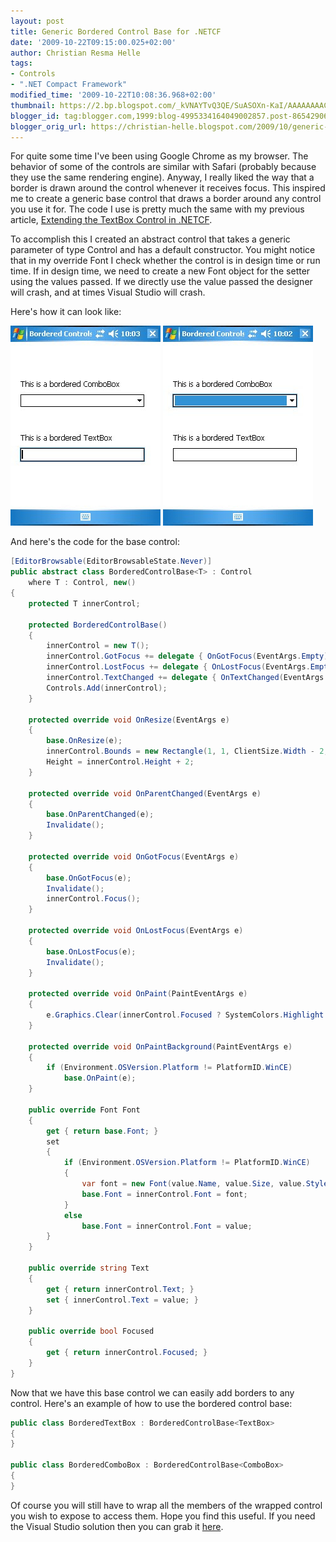 ```yaml
---
layout: post
title: Generic Bordered Control Base for .NETCF
date: '2009-10-22T09:15:00.025+02:00'
author: Christian Resma Helle
tags:
- Controls
- ".NET Compact Framework"
modified_time: '2009-10-22T10:08:36.968+02:00'
thumbnail: https://2.bp.blogspot.com/_kVNAYTvQ3QE/SuASOXn-KaI/AAAAAAAACKE/M8rAy4xfGDo/s72-c/Bordered+TextBox.BMP
blogger_id: tag:blogger.com,1999:blog-4995334164049002857.post-8654290608807268729
blogger_orig_url: https://christian-helle.blogspot.com/2009/10/generic-bordered-control-base-for-netcf.html
---
```


For quite some time I've been using Google Chrome as my browser. The behavior of some of the controls are similar with Safari (probably because they use the same rendering engine). Anyway, I really liked the way that a border is drawn around the control whenever it receives focus. This inspired me to create a generic base control that draws a border around any control you use it for. The code I use is pretty much the same with my previous article, [Extending the TextBox Control in .NETCF](/2009/10/extending-textbox-control-in-netcf.html).  
  
To accomplish this I created an abstract control that takes a generic parameter of type Control and has a default constructor. You might notice that in my override Font I check whether the control is in design time or run time. If in design time, we need to create a new Font object for the setter using the values passed. If we directly use the value passed the designer will crash, and at times Visual Studio will crash.  
  
Here's how it can look like:  

![](/assets/images/bordered-textbox.jpg)
![](/assets/images/bordered-combobox.jpg)

And here's the code for the base control:

```csharp
[EditorBrowsable(EditorBrowsableState.Never)]
public abstract class BorderedControlBase<T> : Control
    where T : Control, new()
{
    protected T innerControl;
 
    protected BorderedControlBase()
    {
        innerControl = new T();
        innerControl.GotFocus += delegate { OnGotFocus(EventArgs.Empty); };
        innerControl.LostFocus += delegate { OnLostFocus(EventArgs.Empty); };
        innerControl.TextChanged += delegate { OnTextChanged(EventArgs.Empty); };
        Controls.Add(innerControl);
    }
 
    protected override void OnResize(EventArgs e)
    {
        base.OnResize(e);
        innerControl.Bounds = new Rectangle(1, 1, ClientSize.Width - 2, ClientSize.Height - 2);
        Height = innerControl.Height + 2;
    }
 
    protected override void OnParentChanged(EventArgs e)
    {
        base.OnParentChanged(e);
        Invalidate();
    }
 
    protected override void OnGotFocus(EventArgs e)
    {
        base.OnGotFocus(e);
        Invalidate();
        innerControl.Focus();
    }
 
    protected override void OnLostFocus(EventArgs e)
    {
        base.OnLostFocus(e);
        Invalidate();
    }
 
    protected override void OnPaint(PaintEventArgs e)
    {
        e.Graphics.Clear(innerControl.Focused ? SystemColors.Highlight : BackColor);
    }
 
    protected override void OnPaintBackground(PaintEventArgs e)
    {
        if (Environment.OSVersion.Platform != PlatformID.WinCE)
            base.OnPaint(e);
    }
 
    public override Font Font
    {
        get { return base.Font; }
        set
        {
            if (Environment.OSVersion.Platform != PlatformID.WinCE)
            {
                var font = new Font(value.Name, value.Size, value.Style);
                base.Font = innerControl.Font = font;
            }
            else 
                base.Font = innerControl.Font = value;
        }
    }
 
    public override string Text
    {
        get { return innerControl.Text; }
        set { innerControl.Text = value; }
    }
 
    public override bool Focused
    {
        get { return innerControl.Focused; }
    }
}
```

Now that we have this base control we can easily add borders to any control. Here's an example of how to use the bordered control base:

```csharp
public class BorderedTextBox : BorderedControlBase<TextBox> 
{
}
 
public class BorderedComboBox : BorderedControlBase<ComboBox> 
{
}
```

Of course you will still have to wrap all the members of the wrapped control you wish to expose to access them. Hope you find this useful. If you need the Visual Studio solution then you can grab it [here](/assets/samples/GenericBorderedControlBase.zip).